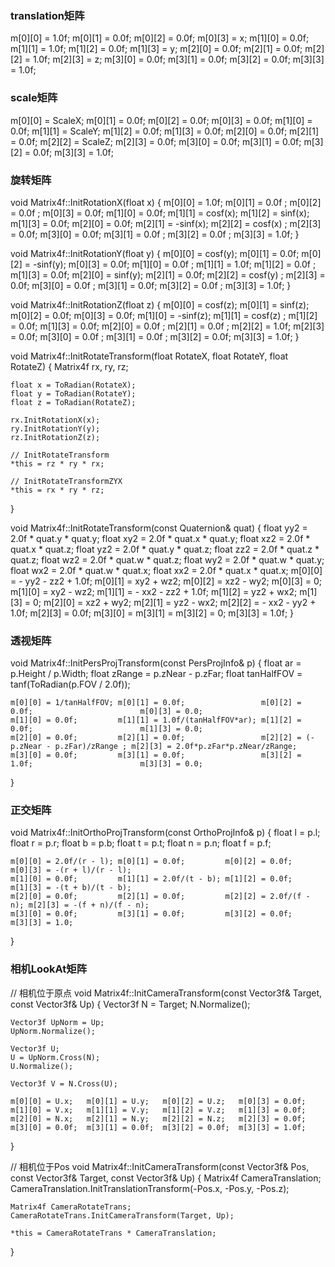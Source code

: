 
### translation矩阵

m[0][0] = 1.0f; m[0][1] = 0.0f; m[0][2] = 0.0f; m[0][3] = x;
m[1][0] = 0.0f; m[1][1] = 1.0f; m[1][2] = 0.0f; m[1][3] = y;
m[2][0] = 0.0f; m[2][1] = 0.0f; m[2][2] = 1.0f; m[2][3] = z;
m[3][0] = 0.0f; m[3][1] = 0.0f; m[3][2] = 0.0f; m[3][3] = 1.0f;

### scale矩阵

m[0][0] = ScaleX; m[0][1] = 0.0f;   m[0][2] = 0.0f;   m[0][3] = 0.0f;
m[1][0] = 0.0f;   m[1][1] = ScaleY; m[1][2] = 0.0f;   m[1][3] = 0.0f;
m[2][0] = 0.0f;   m[2][1] = 0.0f;   m[2][2] = ScaleZ; m[2][3] = 0.0f;
m[3][0] = 0.0f;   m[3][1] = 0.0f;   m[3][2] = 0.0f;   m[3][3] = 1.0f;


### 旋转矩阵

void Matrix4f::InitRotationX(float x)
{
    m[0][0] = 1.0f; m[0][1] = 0.0f   ;  m[0][2] = 0.0f    ; m[0][3] = 0.0f;
    m[1][0] = 0.0f; m[1][1] = cosf(x);  m[1][2] = sinf(x);  m[1][3] = 0.0f;
    m[2][0] = 0.0f; m[2][1] = -sinf(x); m[2][2] = cosf(x) ; m[2][3] = 0.0f;
    m[3][0] = 0.0f; m[3][1] = 0.0f   ;  m[3][2] = 0.0f    ; m[3][3] = 1.0f;
}


void Matrix4f::InitRotationY(float y)
{
    m[0][0] = cosf(y); m[0][1] = 0.0f; m[0][2] = -sinf(y); m[0][3] = 0.0f;
    m[1][0] = 0.0f   ; m[1][1] = 1.0f; m[1][2] = 0.0f    ; m[1][3] = 0.0f;
    m[2][0] = sinf(y); m[2][1] = 0.0f; m[2][2] = cosf(y) ; m[2][3] = 0.0f;
    m[3][0] = 0.0f   ; m[3][1] = 0.0f; m[3][2] = 0.0f    ; m[3][3] = 1.0f;
}


void Matrix4f::InitRotationZ(float z)
{
    m[0][0] = cosf(z);  m[0][1] = sinf(z);  m[0][2] = 0.0f; m[0][3] = 0.0f;
    m[1][0] = -sinf(z); m[1][1] = cosf(z) ; m[1][2] = 0.0f; m[1][3] = 0.0f;
    m[2][0] = 0.0f   ;  m[2][1] = 0.0f    ; m[2][2] = 1.0f; m[2][3] = 0.0f;
    m[3][0] = 0.0f   ;  m[3][1] = 0.0f    ; m[3][2] = 0.0f; m[3][3] = 1.0f;
}


void Matrix4f::InitRotateTransform(float RotateX, float RotateY, float RotateZ)
{
    Matrix4f rx, ry, rz;

    float x = ToRadian(RotateX);
    float y = ToRadian(RotateY);
    float z = ToRadian(RotateZ);

    rx.InitRotationX(x);
    ry.InitRotationY(y);
    rz.InitRotationZ(z);

    // InitRotateTransform
    *this = rz * ry * rx;

    // InitRotateTransformZYX
    *this = rx * ry * rz;
}



void Matrix4f::InitRotateTransform(const Quaternion& quat)
{
    float yy2 = 2.0f * quat.y * quat.y;
    float xy2 = 2.0f * quat.x * quat.y;
    float xz2 = 2.0f * quat.x * quat.z;
    float yz2 = 2.0f * quat.y * quat.z;
    float zz2 = 2.0f * quat.z * quat.z;
    float wz2 = 2.0f * quat.w * quat.z;
    float wy2 = 2.0f * quat.w * quat.y;
    float wx2 = 2.0f * quat.w * quat.x;
    float xx2 = 2.0f * quat.x * quat.x;
    m[0][0] = - yy2 - zz2 + 1.0f;
    m[0][1] = xy2 + wz2;
    m[0][2] = xz2 - wy2;
    m[0][3] = 0;
    m[1][0] = xy2 - wz2;
    m[1][1] = - xx2 - zz2 + 1.0f;
    m[1][2] = yz2 + wx2;
    m[1][3] = 0;
    m[2][0] = xz2 + wy2;
    m[2][1] = yz2 - wx2;
    m[2][2] = - xx2 - yy2 + 1.0f;
    m[2][3] = 0.0f;
    m[3][0] = m[3][1] = m[3][2] = 0;
    m[3][3] = 1.0f;
}

### 透视矩阵

void Matrix4f::InitPersProjTransform(const PersProjInfo& p)
{
    float ar         = p.Height / p.Width;
    float zRange     = p.zNear - p.zFar;
    float tanHalfFOV = tanf(ToRadian(p.FOV / 2.0f));

    m[0][0] = 1/tanHalfFOV; m[0][1] = 0.0f;                 m[0][2] = 0.0f;                        m[0][3] = 0.0;
    m[1][0] = 0.0f;         m[1][1] = 1.0f/(tanHalfFOV*ar); m[1][2] = 0.0f;                        m[1][3] = 0.0;
    m[2][0] = 0.0f;         m[2][1] = 0.0f;                 m[2][2] = (-p.zNear - p.zFar)/zRange ; m[2][3] = 2.0f*p.zFar*p.zNear/zRange;
    m[3][0] = 0.0f;         m[3][1] = 0.0f;                 m[3][2] = 1.0f;                        m[3][3] = 0.0;
}

### 正交矩阵

void Matrix4f::InitOrthoProjTransform(const OrthoProjInfo& p)
{
    float l = p.l;
    float r = p.r;
    float b = p.b;
    float t = p.t;
    float n = p.n;
    float f = p.f;

    m[0][0] = 2.0f/(r - l); m[0][1] = 0.0f;         m[0][2] = 0.0f;         m[0][3] = -(r + l)/(r - l);
    m[1][0] = 0.0f;         m[1][1] = 2.0f/(t - b); m[1][2] = 0.0f;         m[1][3] = -(t + b)/(t - b);
    m[2][0] = 0.0f;         m[2][1] = 0.0f;         m[2][2] = 2.0f/(f - n); m[2][3] = -(f + n)/(f - n);
    m[3][0] = 0.0f;         m[3][1] = 0.0f;         m[3][2] = 0.0f;         m[3][3] = 1.0;
}


### 相机LookAt矩阵

// 相机位于原点
void Matrix4f::InitCameraTransform(const Vector3f& Target, const Vector3f& Up)
{
    Vector3f N = Target;
    N.Normalize();

    Vector3f UpNorm = Up;
    UpNorm.Normalize();

    Vector3f U;
    U = UpNorm.Cross(N);
    U.Normalize();

    Vector3f V = N.Cross(U);

    m[0][0] = U.x;   m[0][1] = U.y;   m[0][2] = U.z;   m[0][3] = 0.0f;
    m[1][0] = V.x;   m[1][1] = V.y;   m[1][2] = V.z;   m[1][3] = 0.0f;
    m[2][0] = N.x;   m[2][1] = N.y;   m[2][2] = N.z;   m[2][3] = 0.0f;
    m[3][0] = 0.0f;  m[3][1] = 0.0f;  m[3][2] = 0.0f;  m[3][3] = 1.0f;
}

// 相机位于Pos
void Matrix4f::InitCameraTransform(const Vector3f& Pos, const Vector3f& Target, const Vector3f& Up)
{
    Matrix4f CameraTranslation;
    CameraTranslation.InitTranslationTransform(-Pos.x, -Pos.y, -Pos.z);

    Matrix4f CameraRotateTrans;
    CameraRotateTrans.InitCameraTransform(Target, Up);

    *this = CameraRotateTrans * CameraTranslation;
}